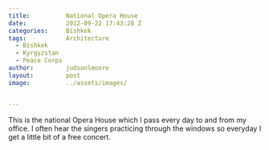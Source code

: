 ```yaml
---
title:			National Opera House
date:			2012-09-22 17:43:28 Z
categories:		Bishkek
tags:			Architecture
  - Bishkek
  - Kyrgyzstan
  - Peace Corps
author:			judsonlmoore
layout:			post
image:			../assets/images/


---
```


This is the national Opera House which I pass every day to and from my office. I often hear the singers practicing through the windows so everyday I get a little bit of a free concert.

